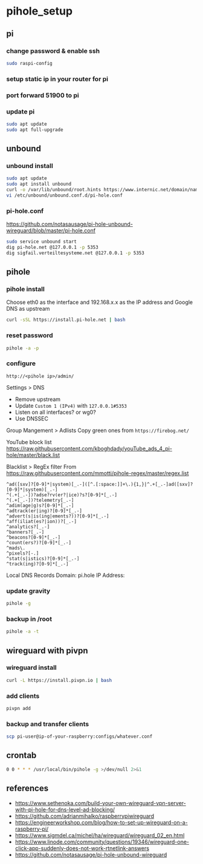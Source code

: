# pihole_setup

## pi

### change password & enable ssh
```bash
sudo raspi-config
```

### setup static ip in your router for pi

### port forward 51900 to pi

### update pi
```bash
sudo apt update
sudo apt full-upgrade
```

## unbound

### unbound install
```bash
sudo apt update
sudo apt install unbound
curl -o /var/lib/unbound/root.hints https://www.internic.net/domain/named.root
vi /etc/unbound/unbound.conf.d/pi-hole.conf
```

### pi-hole.conf
https://github.com/notasausage/pi-hole-unbound-wireguard/blob/master/pi-hole.conf

```bash
sudo service unbound start
dig pi-hole.net @127.0.0.1 -p 5353
dig sigfail.verteiltesysteme.net @127.0.0.1 -p 5353
```

## pihole

### pihole install
Choose eth0 as the interface and 192.168.x.x as the IP address and Google DNS as upstream
```bash
curl -sSL https://install.pi-hole.net | bash
```

### reset password
```bash
pihole -a -p
```

### configure
```
http://<pihole ip>/admin/
```

Settings > DNS
* Remove upstream
* Update ```Custom 1 (IPv4)``` with ```127.0.0.1#5353```
* Listen on all interfaces? or wg0?
* Use DNSSEC

Group Mangement > Adlists
Copy green ones from  ```https://firebog.net/```

YouTube block list
https://raw.githubusercontent.com/kboghdady/youTube_ads_4_pi-hole/master/black.list

Blacklist > RegEx filter
From https://raw.githubusercontent.com/mmotti/pihole-regex/master/regex.list
```
^ad([sxv]?[0-9]*|system)[_.-]([^.[:space:]]+\.){1,}|^.+[_.-]ad([sxv]?[0-9]*|system)[_.-]
^(.+[_.-])?adse?rv(er?|ice)?s?[0-9]*[_.-]
^(.+[_.-])?telemetry[_.-]
^adim(age|g)s?[0-9]*[_.-]
^adtrack(er|ing)?[0-9]*[_.-]
^advert(s|is(ing|ements?))?[0-9]*[_.-]
^aff(iliat(es?|ion))?[_.-]
^analytics?[_.-]
^banners?[_.-]
^beacons?[0-9]*[_.-]
^count(ers?)?[0-9]*[_.-]
^mads\.
^pixels?[-.]
^stat(s|istics)?[0-9]*[_.-]
^track(ing)?[0-9]*[_.-]
```

Local DNS Records
Domain: pi.hole
IP Address: <your ip>


### update gravity
```bash
pihole -g
```

### backup in /root
```bash
pihole -a -t
```

## wireguard with pivpn

### wireguard install
```bash
curl -L https://install.pivpn.io | bash
```

### add clients
```bash
pivpn add
```

### backup and transfer clients
```bash
scp pi-user@ip-of-your-raspberry:configs/whatever.conf
```

## crontab
```bash
0 0 * * * /usr/local/bin/pihole -g >/dev/null 2>&1
```

## references
* https://www.sethenoka.com/build-your-own-wireguard-vpn-server-with-pi-hole-for-dns-level-ad-blocking/
* https://github.com/adrianmihalko/raspberrypiwireguard
* https://engineerworkshop.com/blog/how-to-set-up-wireguard-on-a-raspberry-pi/
* https://www.sigmdel.ca/michel/ha/wireguard/wireguard_02_en.html
* https://www.linode.com/community/questions/19346/wireguard-one-click-app-suddenly-does-not-work-rtnetlink-answers
* https://github.com/notasausage/pi-hole-unbound-wireguard
